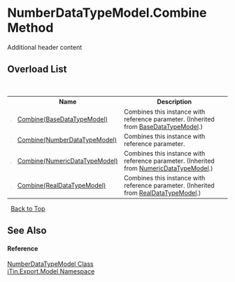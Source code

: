 # NumberDataTypeModel.Combine Method 
Additional header content 


## Overload List
&nbsp;<table><tr><th></th><th>Name</th><th>Description</th></tr><tr><td>![Public method](media/pubmethod.gif "Public method")</td><td><a href="M_iTin_Export_Model_BaseDataTypeModel_Combine">Combine(BaseDataTypeModel)</a></td><td>
Combines this instance with reference parameter.
 (Inherited from <a href="T_iTin_Export_Model_BaseDataTypeModel">BaseDataTypeModel</a>.)</td></tr><tr><td>![Public method](media/pubmethod.gif "Public method")</td><td><a href="M_iTin_Export_Model_NumberDataTypeModel_Combine">Combine(NumberDataTypeModel)</a></td><td>
Combines this instance with reference parameter.</td></tr><tr><td>![Public method](media/pubmethod.gif "Public method")</td><td><a href="M_iTin_Export_Model_NumericDataTypeModel_Combine">Combine(NumericDataTypeModel)</a></td><td>
Combines this instance with reference parameter.
 (Inherited from <a href="T_iTin_Export_Model_NumericDataTypeModel">NumericDataTypeModel</a>.)</td></tr><tr><td>![Public method](media/pubmethod.gif "Public method")</td><td><a href="M_iTin_Export_Model_RealDataTypeModel_Combine">Combine(RealDataTypeModel)</a></td><td>
Combines this instance with reference parameter.
 (Inherited from <a href="T_iTin_Export_Model_RealDataTypeModel">RealDataTypeModel</a>.)</td></tr></table>&nbsp;
<a href="#numberdatatypemodel.combine-method">Back to Top</a>

## See Also


#### Reference
<a href="T_iTin_Export_Model_NumberDataTypeModel">NumberDataTypeModel Class</a><br /><a href="N_iTin_Export_Model">iTin.Export.Model Namespace</a><br />